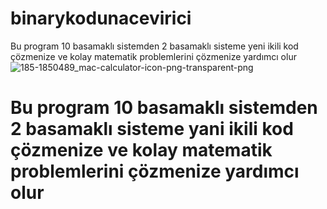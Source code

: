 # binarykodunacevirici
Bu program 10 basamaklı sistemden 2 basamaklı sisteme yeni ikili kod çözmenize ve kolay matematik problemlerini çözmenize yardımcı olur![185-1850489_mac-calculator-icon-png-transparent-png](https://github.com/range79/binarykodunacevirici/assets/157882017/1b7ff1d7-810d-4a5b-b1f4-b9f46fb6a1f8)
<h1>Bu program 10 basamaklı sistemden 2 basamaklı sisteme yani ikili kod çözmenize ve kolay matematik problemlerini çözmenize yardımcı olur</h1>
